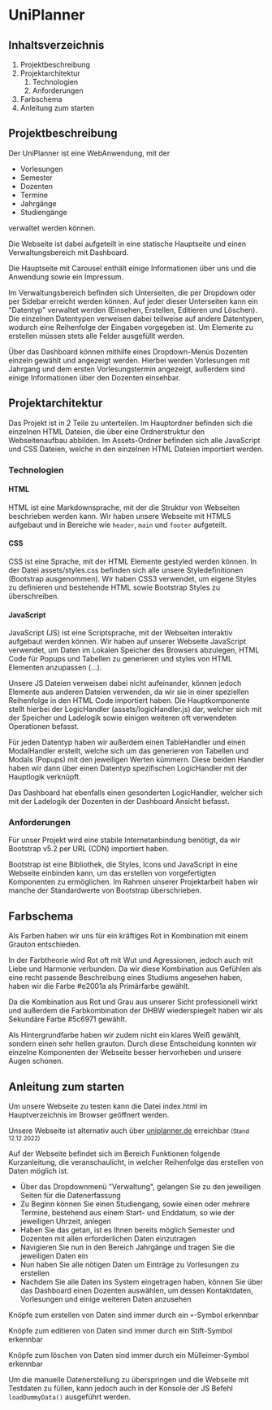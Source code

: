 #  UniPlanner

## Inhaltsverzeichnis
1. Projektbeschreibung
2. Projektarchitektur
   1. Technologien
   2. Anforderungen
3. Farbschema
4. Anleitung zum starten

## Projektbeschreibung
Der UniPlanner ist eine WebAnwendung, mit der
 - Vorlesungen
 - Semester
 - Dozenten
 - Termine
 - Jahrgänge
 - Studiengänge

verwaltet werden können.

Die Webseite ist dabei aufgeteilt in eine statische Hauptseite und einen Verwaltungsbereich mit Dashboard.

Die Hauptseite mit Carousel enthält einige Informationen über uns und die Anwendung sowie ein Impressum.

Im Verwaltungsbereich befinden sich Unterseiten, die per Dropdown oder per Sidebar erreicht werden können.
Auf jeder dieser Unterseiten kann ein "Datentyp" verwaltet werden (Einsehen, Erstellen, Editieren und Löschen).
Die einzelnen Datentypen verweisen dabei teilweise auf andere Datentypen, wodurch eine Reihenfolge der Eingaben vorgegeben ist.
Um Elemente zu erstellen müssen stets alle Felder ausgefüllt werden.

Über das Dashboard können mithilfe eines Dropdown-Menüs Dozenten einzeln gewählt und angezeigt werden. Hierbei werden Vorlesungen mit Jahrgang und dem ersten Vorlesungstermin angezeigt, außerdem sind einige Informationen über den Dozenten einsehbar.

## Projektarchitektur
Das Projekt ist in 2 Teile zu unterteilen.
Im Hauptordner befinden sich die einzelnen HTML Dateien, die über eine Ordnerstruktur den Webseitenaufbau abbilden.
Im Assets-Ordner befinden sich alle JavaScript und CSS Dateien, welche in den einzelnen HTML Dateien importiert werden.

### Technologien

#### HTML
HTML ist eine Markdownsprache, mit der die Struktur von Webseiten beschrieben werden kann.
Wir haben unsere Webseite mit HTML5 aufgebaut und in Bereiche wie <code>header</code>, <code>main</code> und <code>footer</code> aufgeteilt.

#### CSS
CSS ist eine Sprache, mit der HTML Elemente gestyled werden können.
In der Datei assets/styles.css befinden sich alle unsere Styledefinitionen (Bootstrap ausgenommen).
Wir haben CSS3 verwendet, um eigene Styles zu definieren und bestehende HTML sowie Bootstrap Styles zu überschreiben.

#### JavaScript
JavaScript (JS) ist eine Scriptsprache, mit der Webseiten interaktiv aufgebaut werden können.
Wir haben auf unserer Webseite JavaScript verwendet, um Daten im Lokalen Speicher des Browsers abzulegen, HTML Code für Popups und Tabellen zu generieren und styles von HTML Elementen anzupassen (...).

Unsere JS Dateien verweisen dabei nicht aufeinander, können jedoch Elemente aus anderen Dateien verwenden, da wir sie in einer speziellen Reihenfolge in den HTML Code importiert haben. Die Hauptkomponente stellt hierbei der LogicHandler (assets/logicHandler.js) dar, welcher sich mit der Speicher und Ladelogik sowie einigen weiteren oft verwendeten Operationen befasst.

Für jeden Datentyp haben wir außerdem einen TableHandler und einen ModalHandler erstellt, welche sich um das generieren von Tabellen und Modals (Popups) mit den jeweiligen Werten kümmern. Diese beiden Handler haben wir dann über einen Datentyp spezifischen LogicHandler mit der Hauptlogik verknüpft.

Das Dashboard hat ebenfalls einen gesonderten LogicHandler, welcher sich mit der Ladelogik der Dozenten in der Dashboard Ansicht befasst.

### Anforderungen
Für unser Projekt wird eine stabile Internetanbindung benötigt, da wir Bootstrap v5.2 per URL (CDN) importiert haben.

Bootstrap ist eine Bibliothek, die Styles, Icons und JavaScript in eine Webseite einbinden kann, um das erstellen von vorgefertigten Komponenten zu ermöglichen.
Im Rahmen unserer Projektarbeit haben wir manche der Standardwerte von Bootstrap überschrieben.

## Farbschema
Als Farben haben wir uns für ein kräftiges Rot in Kombination mit einem Grauton entschieden.

In der Farbtheorie wird Rot oft mit Wut und Agressionen, jedoch auch mit Liebe und Harmonie verbunden. Da wir diese Kombination aus Gefühlen als eine recht passende Beschreibung eines Studiums angesehen haben, haben wir die Farbe #e2001a als Primärfarbe gewählt.

Da die Kombination aus Rot und Grau aus unserer Sicht professionell wirkt und außerdem die Farbkombination der DHBW wiederspiegelt haben wir als Sekundäre Farbe #5c6971 gewählt.

Als Hintergrundfarbe haben wir zudem nicht ein klares Weiß gewählt, sondern einen sehr hellen grauton.
Durch diese Entscheidung konnten wir einzelne Komponenten der Webseite besser hervorheben und unsere Augen schonen.

## Anleitung zum starten
Um unsere Webseite zu testen kann die Datei index.html im Hauptverzeichnis im Browser geöffnert werden.

Unsere Webseite ist alternativ auch über [uniplanner.de](https://uniplanner.de) erreichbar <small>(Stand 12.12.2022)</small>

Auf der Webseite befindet sich im Bereich Funktionen folgende Kurzanleitung, die veranschaulicht, in welcher Reihenfolge das erstellen von Daten möglich ist.
- Über das Dropdownmenü "Verwaltung", gelangen Sie zu den jeweiligen Seiten für die Datenerfassung
- Zu Beginn können Sie einen Studiengang, sowie einen oder mehrere Termine, bestehend aus einem Start- und Enddatum, so wie der jeweiligen Uhrzeit, anlegen
- Haben Sie das getan, ist es Ihnen bereits möglich Semester und Dozenten mit allen erforderlichen Daten einzutragen
- Navigieren Sie nun in den Bereich Jahrgänge und tragen Sie die jeweiligen Daten ein
- Nun haben Sie alle nötigen Daten um Einträge zu Vorlesungen zu erstellen
- Nachdem Sie alle Daten ins System eingetragen haben, können Sie über das Dashboard einen Dozenten auswählen, um dessen Kontaktdaten, Vorlesungen und einige weiteren Daten anzusehen

Knöpfe zum erstellen von Daten sind immer durch ein <code>+</code>-Symbol erkennbar

Knöpfe zum editieren von Daten sind immer durch ein Stift-Symbol erkennbar

Knöpfe zum löschen von Daten sind immer durch ein Mülleimer-Symbol erkennbar

Um die manuelle Datenerstellung zu überspringen und die Webseite mit Testdaten zu füllen, kann jedoch auch in der Konsole der JS Befehl <code>loadDummyData()</code> ausgeführt werden.
